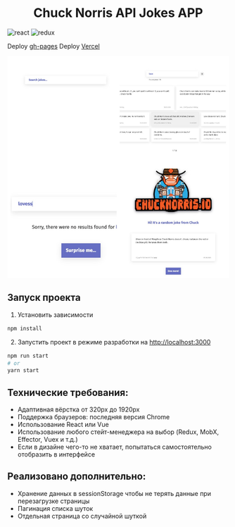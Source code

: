 <h1 align='center'> Chuck Norris API Jokes APP</h1>

![react](https://img.shields.io/badge/React-black?style=for-the-badge&logo=React&logoColor=#61DAFB)
![redux](https://img.shields.io/badge/redux-black?style=for-the-badge&logo=redux&logoColor=#06b6d4)

Deploy [gh-pages](https://greybirbroman.github.io/gh-test/)
Deploy [Vercel](https://chuck-test.vercel.app/)

<img src='./src/images/chuck_readme.jpg' width='700px'/>

## Запуск проекта 
1) Установить зависимости

```bash
npm install
```
2) Запустить проект в режиме разработки на [http://localhost:3000](http://localhost:3000)
```bash
npm run start
# or
yarn start
```

## Технические требования:
- Адаптивная вёрстка от 320px до 1920px
- Поддержка браузеров: последняя версия Chrome
- Использование React или Vue
- Использование любого стейт-менеджера на выбор (Redux, MobX, Effector, Vuex и т.д.)
- Если в дизайне чего-то не хватает, попытаться самостоятельно отобразить в интерфейсе
  
## Реализовано дополнительно:
- Хранение данных в sessionStorage чтобы не терять данные при перезагрузке страницы
- Пагинация списка шуток
- Отдельная страница со случайной шуткой


